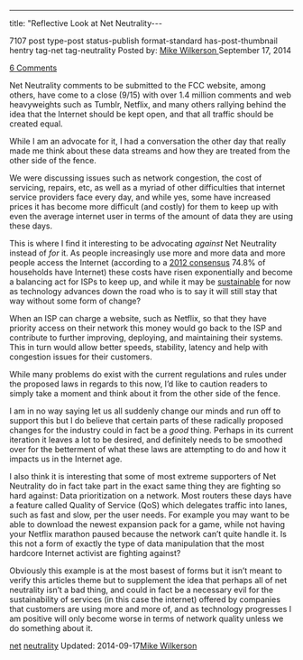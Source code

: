 ---
title: "Reflective Look at Net Neutrality---

7107 post type-post status-publish format-standard has-post-thumbnail hentry  tag-net tag-neutrality
Posted by: <a href="https://www.deepdotweb.com/author/mikewilkerson/" title="">Mike Wilkerson </a></span>
<span>September 17, 2014</span>
    
<a href="/2014/09/17/a-reflective-look-at-net-neutrality/#comments">6 Comments</a></span>
</p>
<p>Net Neutrality comments to be submitted to the FCC website, among others, have come to a close (9/15) with over 1.4 million comments and web heavyweights such as Tumblr, Netflix, and many others rallying behind the idea that the Internet should be kept open, and that all traffic should be created equal.</p>
<p>While I am an advocate for it, I had a conversation the other day that really made me think about these data streams and how they are treated from the other side of the fence.</p>
<p>We were discussing issues such as network congestion, the cost of servicing, repairs, etc, as well as a myriad of other difficulties that internet service providers face every day, and while yes, some have increased prices it has become more difficult (and costly) for them to keep up with even the average internet user in terms of the amount of data they are using these days.</p>
<p>This is where I find it interesting to be advocating <em>against</em> Net Neutrality instead of <em>for</em> it. As people increasingly use more and more data and more people access the Internet (according to a <a href="http://www.census.gov/hhes/computer/files/2012/Computer_Use_Infographic_FINAL.pdf">2012 consensus</a> 74.8% of households have Internet) these costs have risen exponentially and become a balancing act for ISPs to keep up, and while it may be <a href="http://www.fcc.gov/measuring-broadband-america/2013/February">sustainable</a> for now as technology advances down the road who is to say it will still stay that way without some form of change?</p>
<p>When an ISP can charge a website, such as Netflix, so that they have priority access on their network this money would go back to the ISP and contribute to further improving, deploying, and maintaining their systems. This in turn would allow better speeds, stability, latency and help with congestion issues for their customers.</p>
<p>While many problems do exist with the current regulations and rules under the proposed laws in regards to this now, I&#8217;d like to caution readers to simply take a moment and think about it from the other side of the fence.</p>
<p>I am in no way saying let us all suddenly change our minds and run off to support this but I do believe that certain parts of these radically proposed changes for the industry could in fact be a <em>good</em> thing. Perhaps in its current iteration it leaves a lot to be desired, and definitely needs to be smoothed over for the betterment of what these laws are attempting to do and how it impacts us in the Internet age.</p>
<p>I also think it is interesting that some of most extreme supporters of Net Neutrality do in fact take part in the exact same thing they are fighting so hard against: Data prioritization on a network. Most routers these days have a feature called Quality of Service (QoS) which delegates traffic into lanes, such as fast and slow, per the user needs. For example you may want to be able to download the newest expansion pack for a game, while not having your Netflix marathon paused because the network can&#8217;t quite handle it. Is this not a form of exactly the type of data manipulation that the most hardcore Internet activist are fighting against?</p>
<p>Obviously this example is at the most basest of forms but it isn&#8217;t meant to verify this articles theme but to supplement the idea that perhaps all of net neutrality isn&#8217;t a bad thing, and could in fact be a necessary evil for the sustainability of services (in this case the internet) offered by companies that customers are using more and more of, and as technology progresses I am positive will only become worse in terms of network quality unless we do something about it.</p>
</div>
<a href="https://www.deepdotweb.com/tag/net/" rel="tag">net</a> <a href="https://www.deepdotweb.com/tag/neutrality/" rel="tag">neutrality</a></span> 
Updated: 2014-09-17<a href="https://www.deepdotweb.com/author/mikewilkerson/" title="Posts by Mike Wilkerson" rel="author">Mike Wilkerson</a></strong></div>
    
